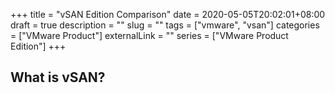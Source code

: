 +++
title = "vSAN Edition Comparison"
date = 2020-05-05T20:02:01+08:00
draft = true
description = ""
slug = ""
tags = ["vmware", "vsan"]
categories = ["VMware Product"]
externalLink = ""
series = ["VMware Product Edition"]
+++

## What is vSAN?

